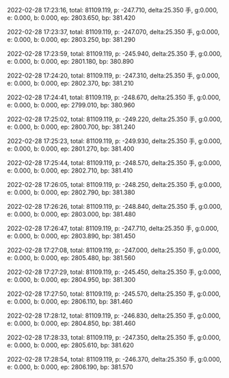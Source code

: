 2022-02-28 17:23:16, total: 81109.119, p: -247.710, delta:25.350 手, g:0.000, e: 0.000, b: 0.000, ep: 2803.650, bp: 381.420

2022-02-28 17:23:37, total: 81109.119, p: -247.070, delta:25.350 手, g:0.000, e: 0.000, b: 0.000, ep: 2803.250, bp: 381.290

2022-02-28 17:23:59, total: 81109.119, p: -245.940, delta:25.350 手, g:0.000, e: 0.000, b: 0.000, ep: 2801.180, bp: 380.890

2022-02-28 17:24:20, total: 81109.119, p: -247.310, delta:25.350 手, g:0.000, e: 0.000, b: 0.000, ep: 2802.370, bp: 381.210

2022-02-28 17:24:41, total: 81109.119, p: -248.670, delta:25.350 手, g:0.000, e: 0.000, b: 0.000, ep: 2799.010, bp: 380.960

2022-02-28 17:25:02, total: 81109.119, p: -249.220, delta:25.350 手, g:0.000, e: 0.000, b: 0.000, ep: 2800.700, bp: 381.240

2022-02-28 17:25:23, total: 81109.119, p: -249.930, delta:25.350 手, g:0.000, e: 0.000, b: 0.000, ep: 2801.270, bp: 381.400

2022-02-28 17:25:44, total: 81109.119, p: -248.570, delta:25.350 手, g:0.000, e: 0.000, b: 0.000, ep: 2802.710, bp: 381.410

2022-02-28 17:26:05, total: 81109.119, p: -248.250, delta:25.350 手, g:0.000, e: 0.000, b: 0.000, ep: 2802.790, bp: 381.380

2022-02-28 17:26:26, total: 81109.119, p: -248.840, delta:25.350 手, g:0.000, e: 0.000, b: 0.000, ep: 2803.000, bp: 381.480

2022-02-28 17:26:47, total: 81109.119, p: -247.710, delta:25.350 手, g:0.000, e: 0.000, b: 0.000, ep: 2803.890, bp: 381.450

2022-02-28 17:27:08, total: 81109.119, p: -247.000, delta:25.350 手, g:0.000, e: 0.000, b: 0.000, ep: 2805.480, bp: 381.560

2022-02-28 17:27:29, total: 81109.119, p: -245.450, delta:25.350 手, g:0.000, e: 0.000, b: 0.000, ep: 2804.950, bp: 381.300

2022-02-28 17:27:50, total: 81109.119, p: -245.570, delta:25.350 手, g:0.000, e: 0.000, b: 0.000, ep: 2806.110, bp: 381.460

2022-02-28 17:28:12, total: 81109.119, p: -246.830, delta:25.350 手, g:0.000, e: 0.000, b: 0.000, ep: 2804.850, bp: 381.460

2022-02-28 17:28:33, total: 81109.119, p: -247.350, delta:25.350 手, g:0.000, e: 0.000, b: 0.000, ep: 2805.610, bp: 381.620

2022-02-28 17:28:54, total: 81109.119, p: -246.370, delta:25.350 手, g:0.000, e: 0.000, b: 0.000, ep: 2806.190, bp: 381.570